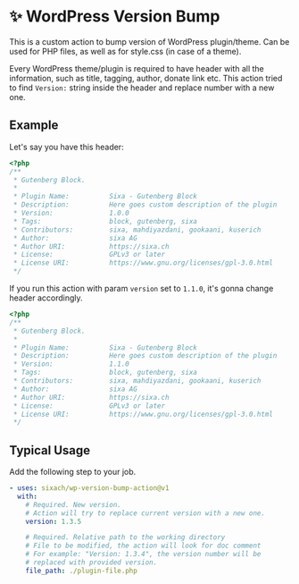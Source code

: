 # ✨ WordPress Version Bump

This is a custom action to bump version of WordPress plugin/theme. Can be used for PHP files, as well as for style.css (in case of a theme).

Every WordPress theme/plugin is required to have header with all the information, such as title, tagging, author, donate link etc. This action tried to find `Version:` string inside the header and replace number with a new one.

## Example

Let's say you have this header:

```php
<?php
/**
 * Gutenberg Block.
 *
 * Plugin Name:          Sixa - Gutenberg Block
 * Description:          Here goes custom description of the plugin
 * Version:              1.0.0
 * Tags:                 block, gutenberg, sixa
 * Contributors:         sixa, mahdiyazdani, gookaani, kuserich
 * Author:               sixa AG
 * Author URI:           https://sixa.ch
 * License:              GPLv3 or later
 * License URI:          https://www.gnu.org/licenses/gpl-3.0.html
 */
```

If you run this action with param `version` set to `1.1.0`, it's gonna change header accordingly.

```php
<?php
/**
 * Gutenberg Block.
 *
 * Plugin Name:          Sixa - Gutenberg Block
 * Description:          Here goes custom description of the plugin
 * Version:              1.1.0
 * Tags:                 block, gutenberg, sixa
 * Contributors:         sixa, mahdiyazdani, gookaani, kuserich
 * Author:               sixa AG
 * Author URI:           https://sixa.ch
 * License:              GPLv3 or later
 * License URI:          https://www.gnu.org/licenses/gpl-3.0.html
 */
```

## Typical Usage

Add the following step to your job.

```yml
- uses: sixach/wp-version-bump-action@v1
  with:
    # Required. New version.
    # Action will try to replace current version with a new one.
    version: 1.3.5

    # Required. Relative path to the working directory
    # File to be modified, the action will look for doc comment
    # For example: "Version: 1.3.4", the version number will be
    # replaced with provided version.
    file_path: ./plugin-file.php
```